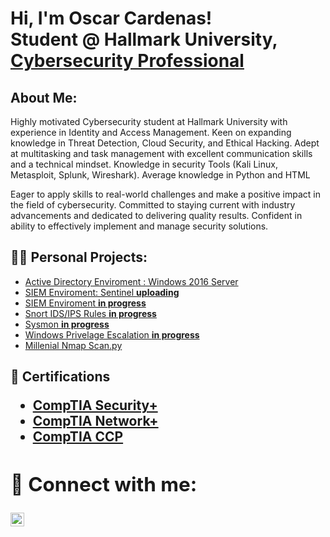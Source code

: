 <h1>Hi, I'm Oscar Cardenas! <br/> Student @ Hallmark University, <a href="https://www.linkedin.com/in/oscaracardenas">Cybersecurity Professional</a></h1>

<h2> About Me: </h2>

Highly motivated Cybersecurity student at Hallmark University with experience in Identity and Access Management. Keen on expanding knowledge in Threat Detection, Cloud Security, and Ethical Hacking. Adept at multitasking and task management with excellent communication skills and a technical mindset. Knowledge in security Tools (Kali Linux, Metasploit, Splunk, Wireshark). Average knowledge in Python and HTML

Eager to apply skills to real-world challenges and make a positive impact in the field of cybersecurity. Committed to staying current with industry advancements and dedicated to delivering quality results. Confident in ability to effectively implement and manage security solutions.

<h2>👨‍💻 Personal Projects:</h2>


  - [Active Directory Enviroment : Windows 2016 Server](https://github.com/Nullbyted/WindowsAD)
  - [SIEM Enviroment: Sentinel **uploading**](https://github.com/Nullbyted/Snetinel_Honeypot)
  - [SIEM Enviroment **in progress**](https://github.com/Nullbyted/SIEM_Enviroment)
  - [Snort IDS/IPS Rules **in progress**](https://github.com/Nullbyted/Snort_IDS-IPS)
  - [Sysmon **in progress**](https://github.com/Nullbyted/Sysmon)
  - [Windows Privelage Escalation **in progress**](https://github.com/Nullbyted/WindowsPriveEsc)
  - [Millenial Nmap Scan.py](https://github.com/Nullbyted/MillenialNmapScan)


<h2>📑 Certifications <h/2>
  
- [CompTIA Security+](https://github.com/Nullbyted/OscarCardenas/files/10522257/CompTIA.Security%2B.ce.certificate.pdf)
- [CompTIA Network+](https://github.com/Nullbyted/OscarCardenas/files/10522245/CompTIA.Network%2B.ce.certificate.pdf)
- [CompTIA CCP](https://www.credly.com/badges/9ebbc3c8-31f8-4951-8ad3-277e5134b7fb)



<h2> 🤳 Connect with me:</h2>


[<img align="left" alt="Oscar A Cardenas | LinkedIn" width="22px" src="https://cdn.jsdelivr.net/npm/simple-icons@v3/icons/linkedin.svg" />][linkedin]

[linkedin]:https://www.linkedin.com/in/oscaracardenas

